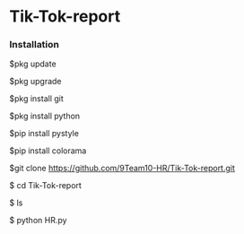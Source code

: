 # Tik-Tok-report 
<h3>Installation</h3>

$pkg update 

$pkg upgrade 

$pkg install git 

$pkg install python 

$pip install pystyle 

$pip install colorama


$git clone https://github.com/9Team10-HR/Tik-Tok-report.git


$ cd Tik-Tok-report

$ ls 

$ python HR.py 
